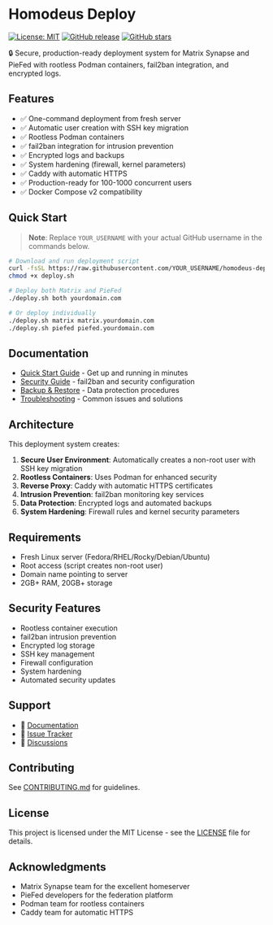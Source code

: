# Homodeus Deploy

[![License: MIT](https://img.shields.io/badge/License-MIT-yellow.svg)](https://opensource.org/licenses/MIT)
[![GitHub release](https://img.shields.io/github/v/release/heartwarden/homodeus-deploy.svg)](https://github.com/heartwarden/homodeus-deploy/releases)
[![GitHub stars](https://img.shields.io/github/stars/heartwarden/homodeus-deploy.svg)](https://github.com/heartwarden/homodeus-deploy/stargazers)

🔒 Secure, production-ready deployment system for Matrix Synapse and PieFed with rootless Podman containers, fail2ban integration, and encrypted logs.

## Features

- ✅ One-command deployment from fresh server
- ✅ Automatic user creation with SSH key migration
- ✅ Rootless Podman containers
- ✅ fail2ban integration for intrusion prevention
- ✅ Encrypted logs and backups
- ✅ System hardening (firewall, kernel parameters)
- ✅ Caddy with automatic HTTPS
- ✅ Production-ready for 100-1000 concurrent users
- ✅ Docker Compose v2 compatibility

## Quick Start

> **Note**: Replace `YOUR_USERNAME` with your actual GitHub username in the commands below.

```bash
# Download and run deployment script
curl -fsSL https://raw.githubusercontent.com/YOUR_USERNAME/homodeus-deploy/main/deploy.sh -o deploy.sh
chmod +x deploy.sh

# Deploy both Matrix and PieFed
./deploy.sh both yourdomain.com

# Or deploy individually
./deploy.sh matrix matrix.yourdomain.com
./deploy.sh piefed piefed.yourdomain.com
```

## Documentation

- [Quick Start Guide](docs/QUICKSTART.md) - Get up and running in minutes
- [Security Guide](docs/SECURITY.md) - fail2ban and security configuration
- [Backup & Restore](docs/BACKUP_RESTORE.md) - Data protection procedures
- [Troubleshooting](docs/TROUBLESHOOTING.md) - Common issues and solutions

## Architecture

This deployment system creates:

1. **Secure User Environment**: Automatically creates a non-root user with SSH key migration
2. **Rootless Containers**: Uses Podman for enhanced security
3. **Reverse Proxy**: Caddy with automatic HTTPS certificates
4. **Intrusion Prevention**: fail2ban monitoring key services
5. **Data Protection**: Encrypted logs and automated backups
6. **System Hardening**: Firewall rules and kernel security parameters

## Requirements

- Fresh Linux server (Fedora/RHEL/Rocky/Debian/Ubuntu)
- Root access (script creates non-root user)
- Domain name pointing to server
- 2GB+ RAM, 20GB+ storage

## Security Features

- Rootless container execution
- fail2ban intrusion prevention
- Encrypted log storage
- SSH key management
- Firewall configuration
- System hardening
- Automated security updates

## Support

- 📖 [Documentation](docs/)
- 🐛 [Issue Tracker](https://github.com/YOUR_USERNAME/homodeus-deploy/issues)
- 💬 [Discussions](https://github.com/YOUR_USERNAME/homodeus-deploy/discussions)

## Contributing

See [CONTRIBUTING.md](CONTRIBUTING.md) for guidelines.

## License

This project is licensed under the MIT License - see the [LICENSE](LICENSE) file for details.

## Acknowledgments

- Matrix Synapse team for the excellent homeserver
- PieFed developers for the federation platform
- Podman team for rootless containers
- Caddy team for automatic HTTPS
